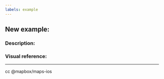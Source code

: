 ```yaml
---
labels: example
---
```


<!--
Thanks for submitting a new example! To complete your submission, please fill out the sections below.
-->

## New example: <!-- The name of your example goes here -->

### Description:

<!-- Describe what your example illustrates and why it is useful.  -->


### Visual reference:

<!-- Include a visual reference that illustrates the example in action. Please provide a video or GIF file here if the example showcases animation or movement. We want to see what you've built! -->

---

cc @mapbox/maps-ios